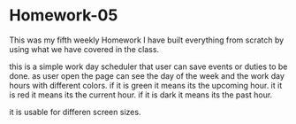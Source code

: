 # Homework-05
This was my fifth weekly Homework
I have built everything from scratch by using what we have covered in the class.

this is a simple work day scheduler that user can save events or duties to be done.
as user open the page can see the day of the week and the work day hours with different colors.
if it is green it means its the upcoming hour.
it it is red it means its the current hour.
if it is dark it means its the past hour.

it is usable for differen screen sizes. 
